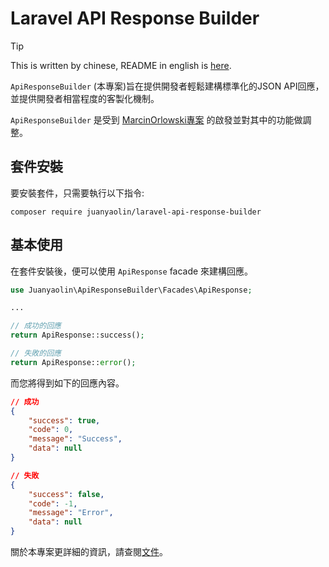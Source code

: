 # Laravel API Response Builder

> [!TIP]
> This is written by chinese, README in english is [here](README.md).

`ApiResponseBuilder` (本專案)旨在提供開發者輕鬆建構標準化的JSON API回應，並提供開發者相當程度的客製化機制。

`ApiResponseBuilder` 是受到 [MarcinOrlowski專案](https://github.com/MarcinOrlowski/laravel-api-response-builder) 的啟發並對其中的功能做調整。

## 套件安裝

要安裝套件，只需要執行以下指令:

```
composer require juanyaolin/laravel-api-response-builder
```

## 基本使用

在套件安裝後，便可以使用 `ApiResponse` facade 來建構回應。

```php
use Juanyaolin\ApiResponseBuilder\Facades\ApiResponse;

...

// 成功的回應
return ApiResponse::success();

// 失敗的回應
return ApiResponse::error();
```

而您將得到如下的回應內容。

```json
// 成功
{
    "success": true,
    "code": 0,
    "message": "Success",
    "data": null
}

// 失敗
{
    "success": false,
    "code": -1,
    "message": "Error",
    "data": null
}
```

關於本專案更詳細的資訊，請查閱[文件](documents/zh-TW/documents.md)。